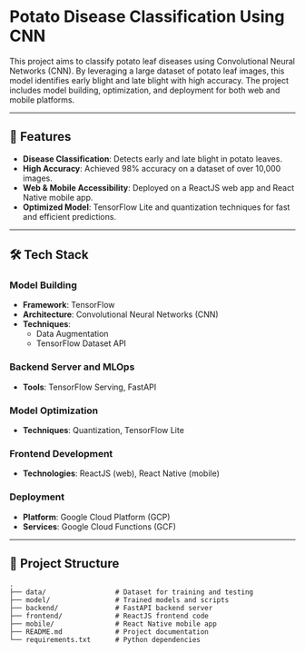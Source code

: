 # Potato Disease Classification Using CNN

This project aims to classify potato leaf diseases using Convolutional Neural Networks (CNN). By leveraging a large dataset of potato leaf images, this model identifies early blight and late blight with high accuracy. The project includes model building, optimization, and deployment for both web and mobile platforms.

---

## 🚀 Features
- **Disease Classification**: Detects early and late blight in potato leaves.
- **High Accuracy**: Achieved 98% accuracy on a dataset of over 10,000 images.
- **Web & Mobile Accessibility**: Deployed on a ReactJS web app and React Native mobile app.
- **Optimized Model**: TensorFlow Lite and quantization techniques for fast and efficient predictions.

---

## 🛠️ Tech Stack
### **Model Building**
- **Framework**: TensorFlow
- **Architecture**: Convolutional Neural Networks (CNN)
- **Techniques**: 
  - Data Augmentation
  - TensorFlow Dataset API

### **Backend Server and MLOps**
- **Tools**: TensorFlow Serving, FastAPI

### **Model Optimization**
- **Techniques**: Quantization, TensorFlow Lite

### **Frontend Development**
- **Technologies**: ReactJS (web), React Native (mobile)

### **Deployment**
- **Platform**: Google Cloud Platform (GCP)
- **Services**: Google Cloud Functions (GCF)

---

## 📂 Project Structure
```plaintext
.
├── data/                 # Dataset for training and testing
├── model/                # Trained models and scripts
├── backend/              # FastAPI backend server
├── frontend/             # ReactJS frontend code
├── mobile/               # React Native mobile app
├── README.md             # Project documentation
└── requirements.txt      # Python dependencies

